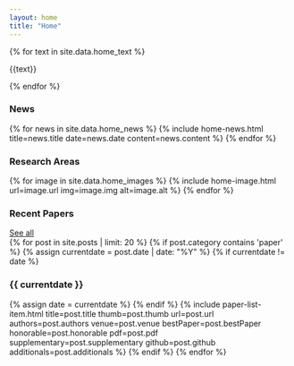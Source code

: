 ```yaml
---
layout: home
title: "Home"
---
```

<section class="main-section-wrap display-text">
  <div class="text">
    {% for text in site.data.home_text %}
      <p class="home-display">{{text}}</p>
    {% endfor %}
  </div>
</section>

<section class="main-section-wrap">
  <div class="title-wrap">
    <h3>News</h3>
  </div>
  {% for news in site.data.home_news %}
    {% include home-news.html title=news.title date=news.date content=news.content %}
  {% endfor %}
</section>

<section class="main-section-wrap">
  <div class="title-wrap">
    <h3>Research Areas</h3>
  </div>
  <div class="image-grid">
    {% for image in site.data.home_images %}
       {% include home-image.html url=image.url img=image.img alt=image.alt %}
    {% endfor %}
  </div>

</section>

<section class="main-section-wrap">
  <div class="title-wrap">
    <h3>Recent Papers</h3>
    <a href="/mucollective.co/papers/">See all</a>
  </div>
  {% for post in site.posts | limit: 20 %}
    {% if post.category contains 'paper' %}
      {% assign currentdate = post.date | date: "%Y" %}
      {% if currentdate != date %}
        <h3 class="paper-year-title" id="y{{currentdate}}">{{ currentdate }}</h3>
        {% assign date = currentdate %}
      {% endif %}
        {% include paper-list-item.html
          title=post.title
          thumb=post.thumb
          url=post.url
          authors=post.authors
          venue=post.venue
          bestPaper=post.bestPaper
          honorable=post.honorable
          pdf=post.pdf
          supplementary=post.supplementary
          github=post.github
          additionals=post.additionals
        %}
    {% endif %}
  {% endfor %}
</section>

